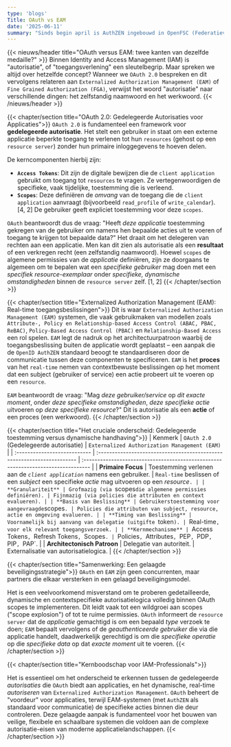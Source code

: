 ```yaml
---
type: 'blogs'
Title: OAuth vs EAM
date: '2025-06-11'
summary: "Sinds begin april is AuthZEN ingebouwd in OpenFSC (Federatieve Service Connectiviteit), de gateway van het Federatief Datastelsel (FDS). Organisaties die werken met Open FSC gebruiken nu AuthZEN om de toegang tot gegevens te regelen."
---
```


{{< nieuws/header title="OAuth versus EAM: twee kanten van dezelfde medaille?" >}}
Binnen Identity and Access Management (IAM) is "autorisatie", of "toegangsverlening" een sleutelbegrip. Maar spreken we altijd over hetzelfde concept? Wanneer we `OAuth 2.0` bespreken en dit vervolgens relateren aan `Externalized Authorization Management (EAM)` of `Fine Grained Authorization (FGA)`, verwijst het woord "autorisatie" naar verschillende dingen: het zelfstandig naamwoord en het werkwoord. 
{{< /nieuws/header >}}

{{< chapter/section title="OAuth 2.0: Gedelegeerde Autorisaties voor Applicaties">}}
`OAuth 2.0` is fundamenteel een framework voor **gedelegeerde autorisatie**. Het stelt een gebruiker in staat om een externe applicatie beperkte toegang te verlenen tot hun `resources` (gehost op een `resource server`) zonder hun primaire inloggegevens te hoeven delen. 

De kerncomponenten hierbij zijn:

* **`Access Tokens`**: Dit zijn de digitale bewijzen die de `client application` gebruikt om toegang tot `resources` te vragen. Ze vertegenwoordigen de specifieke, vaak tijdelijke, toestemming die is verleend.
* **`Scopes`**: Deze definiëren de *omvang* van de toegang die de `client application` aanvraagt (bijvoorbeeld `read_profile` of `write_calendar`). [4, 2] De gebruiker geeft expliciet toestemming voor deze `scopes`.

`OAuth` beantwoordt dus de vraag: "Heeft *deze applicatie* toestemming gekregen van de gebruiker om namens hen bepaalde acties uit te voeren of toegang te krijgen tot bepaalde data?" Het draait om het delegeren van rechten aan een applicatie. Men kan dit zien als autorisatie als een **resultaat** of een verkregen recht (een zelfstandig naamwoord). Hoewel `scopes` de algemene permissies van de *applicatie* definiëren, zijn ze doorgaans te algemeen om te bepalen wat een *specifieke gebruiker* mag doen met een *specifiek resource-exemplaar* onder *specifieke, dynamische omstandigheden* binnen de `resource server` zelf. [1, 2]
{{< /chapter/section >}}

{{< chapter/section title="Externalized Authorization Management (EAM): Real-time toegangsbeslissingen">}}
Dit is waar `Externalized Authorization Management (EAM)` systemen, die vaak gebruikmaken van modellen zoals `Attribute-, Policy en Relationship-based Access Control (ABAC, PBAC, ReBAC)`, `Policy-Based Access Control (PBAC)` en `Relationship-Based Access` een rol spelen. `EAM` legt de nadruk op het architectuurpatroon waarbij de toegangsbeslissing buiten de applicatie wordt geplaatst – een aanpak die de `OpenID AuthZEN` standaard beoogt te standaardiseren door de communicatie tussen deze componenten te specificeren. `EAM` is het **proces** van het `real-time` nemen van contextbewuste beslissingen op het moment dat een subject (gebruiker of service) een actie probeert uit te voeren op een `resource`.

`EAM` beantwoordt de vraag: "Mag *deze gebruiker/service* op *dit exacte moment*, onder *deze specifieke omstandigheden*, *deze specifieke actie* uitvoeren op *deze specifieke resource*?" Dit is autorisatie als een **actie** of een proces (een werkwoord).
{{< /chapter/section >}}

{{< chapter/section title="Het cruciale onderscheid: Gedelegeerde toestemming versus dynamische handhaving">}}
| Kenmerk | `OAuth 2.0` (Gedelegeerde autorisatie) | `Externalized Authorization Management (EAM)` |
| :--------------------------- | :---------------------------------------------------------------------- | :-------------------------------------------------------------------------------- |
| **Primaire Focus** | Toestemming verlenen aan de *`client application`* namens een gebruiker. | `Real-time` beslissen of een *subject* een specifieke *actie* mag uitvoeren op een *resource*`. |
| **Granulariteit** | Grofmazig (via `scopes` die algemene permissies definiëren). | Fijnmazig (via policies die attributen en context evalueren). |
| **Basis van Beslissing** | Gebruikerstoestemming voor aangevraagde `scopes`. | Policies die attributen van subject, resource, actie en omgeving evalueren. |
| **Timing van Beslissing** | Voornamelijk bij aanvang van delegatie (uitgifte `token`). | `Real-time`, voor elk relevant toegangsverzoek. |
| **Kernmechanisme** | `Access Tokens`, `Refresh Tokens`, `Scopes`. | `Policies`, `Attributes`, `PEP`, `PDP`, `PIP`, `PAP`. |
| **Architectonisch Patroon** | Delegatie van autoriteit. | Externalisatie van autorisatielogica. |
{{< /chapter/section >}}

{{< chapter/section title="Samenwerking: Een gelaagde beveiligingsstrategie">}}
`OAuth` en `EAM` zijn geen concurrenten, maar partners die elkaar versterken in een gelaagd beveiligingsmodel.

Het is een veelvoorkomend misverstand om te proberen gedetailleerde, dynamische en contextspecifieke autorisatielogica volledig binnen OAuth scopes te implementeren. Dit leidt vaak tot een wildgroei aan scopes ("scope explosion") of tot te ruime permissies. `OAuth` informeert de `resource server` dat de *applicatie* gemachtigd is om een bepaald *type* verzoek te doen; `EAM` bepaalt vervolgens of de *geauthenticeerde gebruiker* die via die applicatie handelt, daadwerkelijk gerechtigd is om die *specifieke operatie* op die *specifieke data* op dat *exacte moment* uit te voeren.
{{< /chapter/section >}}

{{< chapter/section title="Kernboodschap voor IAM-Professionals">}}

Het is essentieel om het onderscheid te erkennen tussen de gedelegeerde *autorisaties* die `OAuth` biedt aan applicaties, en het dynamische, real-time *autoriseren* van `Externalized Authorization Management`. `OAuth` beheert de "voordeur" voor applicaties, terwijl EAM-systemen (met `AuthZEN` als standaard voor communicatie) de specifieke acties binnen die deur controleren. Deze gelaagde aanpak is fundamenteel voor het bouwen van veilige, flexibele en schaalbare systemen die voldoen aan de complexe autorisatie-eisen van moderne applicatielandschappen.
{{< /chapter/section >}}